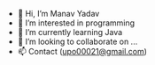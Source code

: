 - 👋 Hi, I’m Manav Yadav
- 👀 I’m interested in programming
- 🌱 I’m currently learning Java
- 💞️ I’m looking to collaborate on ...
- 📫 Contact (upo00021@gmail.com)
